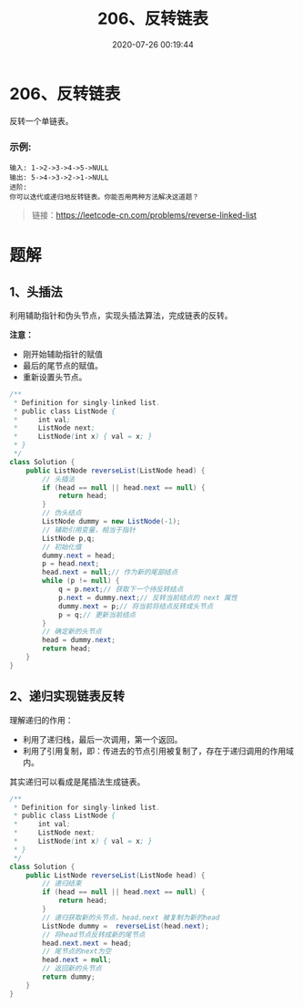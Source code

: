 ﻿---
title: 206、反转链表
categories:
- leetcode
tags:
  - null
date: 2020-07-26 00:19:44
---

# 206、反转链表
反转一个单链表。

### 示例:
```
输入: 1->2->3->4->5->NULL
输出: 5->4->3->2->1->NULL
进阶:
你可以迭代或递归地反转链表。你能否用两种方法解决这道题？
```
> 链接：https://leetcode-cn.com/problems/reverse-linked-list
# 题解
## 1、头插法
利用辅助指针和伪头节点，实现头插法算法，完成链表的反转。

**注意：**
- 刚开始辅助指针的赋值
- 最后的尾节点的赋值。
- 重新设置头节点。

```java
/**
 * Definition for singly-linked list.
 * public class ListNode {
 *     int val;
 *     ListNode next;
 *     ListNode(int x) { val = x; }
 * }
 */
class Solution {
    public ListNode reverseList(ListNode head) {
        // 头插法
        if (head == null || head.next == null) {
            return head;
        }
        // 伪头结点
        ListNode dummy = new ListNode(-1);
        // 辅助引用变量，相当于指针
        ListNode p,q;
        // 初始化值
        dummy.next = head;
        p = head.next;
        head.next = null;// 作为新的尾部结点
        while (p != null) {
            q = p.next;// 获取下一个待反转结点
            p.next = dummy.next;// 反转当前结点的 next 属性
            dummy.next = p;// 将当前将结点反转成头节点
            p = q;// 更新当前结点
        }
        // 确定新的头节点
        head = dummy.next;
        return head;
    }
}
```
## 2、递归实现链表反转
理解递归的作用：
- 利用了递归栈，最后一次调用，第一个返回。
- 利用了引用复制，即：传进去的节点引用被复制了，存在于递归调用的作用域内。

其实递归可以看成是尾插法生成链表。
```java
/**
 * Definition for singly-linked list.
 * public class ListNode {
 *     int val;
 *     ListNode next;
 *     ListNode(int x) { val = x; }
 * }
 */
class Solution {
    public ListNode reverseList(ListNode head) {
        // 递归结束
        if (head == null || head.next == null) {
            return head;
        }
        // 递归获取新的头节点，head.next 被复制为新的head 
        ListNode dummy =  reverseList(head.next);
        // 将head节点反转成新的尾节点
        head.next.next = head;
        // 尾节点的next为空
        head.next = null;
        // 返回新的头节点
        return dummy;
    }
}
```